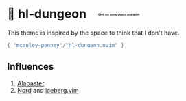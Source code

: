 # 🚪 hl-dungeon &ensp; <sub><sup><sub><sup><sub><sup><sub><sup>Give me some peace and quiet</sup></sub></sup></sub></sup></sub></sup></sub>


This theme is inspired by the space to think that I don't have.


```lua
{ "mcauley-penney"/"hl-dungeon.nvim" }
```


## Influences
1. [Alabaster](https://github.com/tonsky/sublime-scheme-alabaster)
2. [Nord](https://www.nordtheme.com/) and [iceberg.vim](https://github.com/cocopon/iceberg.vim)
